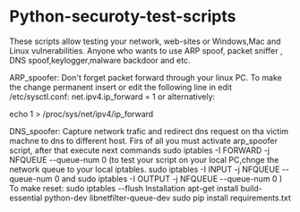 # Python-securoty-test-scripts
These scripts allow testing your network, web-sites or Windows,Mac and Linux vulnerabilities.
Anyone who wants to use ARP spoof, packet sniffer , DNS spoof,keylogger,malware backdoor and etc.

ARP_spoofer:
Don't forget packet forward through your linux PC.
To make the change permanent insert or edit the following line in edit /etc/sysctl.conf:
net.ipv4.ip_forward = 1
or alternatively:

echo 1 > /proc/sys/net/ipv4/ip_forward

DNS_spoofer:
Capture network trafic and redirect dns request on tha victim machne to dns to different host.
Firs of all you must activate arp_spoofer script, after that execute next commands
sudo iptables -I FORWARD -j NFQUEUE --queue-num 0 
(to test your script on your local PC,chnge the network queue to your local iptables. 
sudo iptables -I INPUT -j NFQUEUE --queue-num 0 and 
sudo iptables -I OUTPUT -j NFQUEUE --queue-num 0  )
To make reset: sudo iptables --flush
Installation
apt-get install build-essential python-dev libnetfilter-queue-dev
sudo pip install requirements.txt
